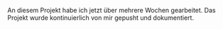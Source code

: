 


An diesem Projekt habe ich jetzt über mehrere Wochen gearbeitet.
Das Projekt wurde kontinuierlich von mir gepusht und dokumentiert.
